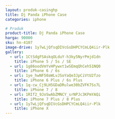 ```yaml
---
layout: produk-casinghp
title: Dj Panda iPhone Case
categories: iphone

# Produk
product-title: Dj Panda iPhone Case
harga: 90000
sku: hn-4107
image-drive: 1y7wLjQfsqDIVcGsDHPCYCmLQ4iir-Plk
gallery:
  - url: 1CtSdgFSAskqOLduY-h3ky5NyrPmjd1dn
    title: iPhone 5 / 5s / SE
  - url: 1g86oodVmYvHPywxt1wSEmqQhCeh51NQ0
    title: iPhone 6 / 6s
  - url: 1ye_hwNF50aWLvJSoYaQe3JpCiVtU2fzo
    title: iPhone 6 Plus / 6s Plus
  - url: 1q-cw_Cj9LH5GDaDRulwe30bZVFK7Ss7L
    title: iPhone 7 / 8
  - url: 1RIf2_9JoSwAbZMNCY_srNPJc3KPmYAQi
    title: iPhone 7 Plus / 8 Plus
  - url: 1y7wLjQfsqDIVcGsDHPCYCmLQ4iir-Plk
    title: iPhone X
---
```

